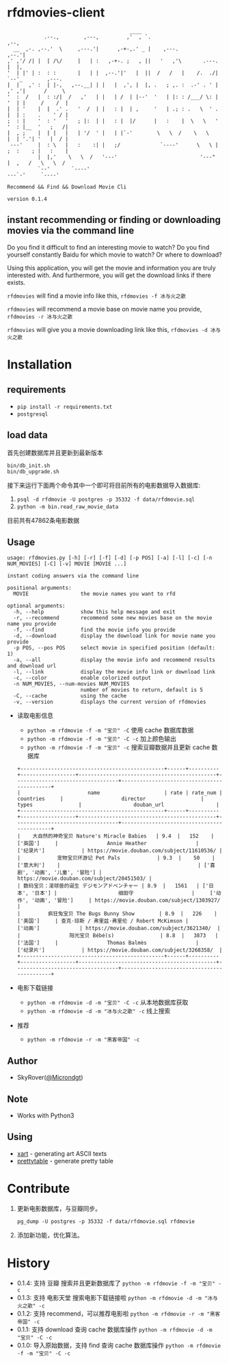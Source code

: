 rfdmovies-client
================

```
                                        ____                                              
            .--.,        ,---,         ,'  , `.                         ,--,               
  __  ,-. ,--.'  \     ,---.'|      ,-+-,.' _ |    ,---.              ,--.'|               
,' ,'/ /| |  | /\/     |   | :   ,-+-. ;   , ||   '   ,'\       .---. |  |,                
'  | |' | :  : :       |   | |  ,--.'|'   |  ||  /   /   |    /.  ./| `--'_        ,---.   
|  |   ,' :  | |-,   ,--.__| | |   |  ,', |  |, .   ; ,. :  .-' . ' | ,' ,'|      /     \  
'  :  /   |  : :/|  /   ,'   | |   | /  | |--'  '   | |: : /___/ \: | '  | |     /    /  | 
|  | '    |  |  .' .   '  /  | |   : |  | ,     '   | .; : .   \  ' . |  | :    .    ' / | 
;  : |    '  : '   '   ; |:  | |   : |  |/      |   :    |  \   \   ' '  : |__  '   ;   /| 
|  , ;    |  | |   |   | '/  ' |   | |`-'        \   \  /    \   \    |  | '.'| '   |  / | 
 ---'     |  : \   |   :    :| |   ;/             `----'      \   \ | ;  :    ; |   :    | 
          |  |,'    \   \  /   '---'                           '---"  |  ,   /   \   \  /  
          `--'       `----'                                            ---`-'     `----' 
            
Recommend && Find && Download Movie Cli

version 0.1.4
```

instant recommending or finding or downloading movies via the command line
--------------------------------------------------------------------------

Do you find it difficult to find an interesting movie to watch? Do you find yourself constantly Baidu for
which movie to watch? Or where to download?

Using this application, you will get the movie and information you are truly interested with. And furthermore, you will get the download links if there exists.

`rfdmovies` will find a movie info like this, `rfdmovies -f 冰与火之歌`

`rfdmovies` will recommend a movie base on movie name you provide, `rfdmovies -r 冰与火之歌`

`rfdmovies` will give you a movie downloading link like this, `rfdmovies -d 冰与火之歌`

Installation
===

requirements
---

- `pip install -r requirements.txt`
- `postgresql`

load data
---

首先创建数据库并且更新到最新版本

```shell
bin/db_init.sh
bin/db_upgrade.sh
```

接下来运行下面两个命令其中一个即可将目前所有的电影数据导入数据库:

1. `psql -d rfdmovie -U postgres -p 35332 -f data/rfdmovie.sql`
2. `python -m bin.read_raw_movie_data`

目前共有47862条电影数据

Usage
-----

```
usage: rfdmovies.py [-h] [-r] [-f] [-d] [-p POS] [-a] [-l] [-c] [-n NUM_MOVIES] [-C] [-v] MOVIE [MOVIE ...]

instant coding answers via the command line

positional arguments:
  MOVIE                 the movie names you want to rfd

optional arguments:
  -h, --help            show this help message and exit
  -r, --recommend       recommend some new movies base on the movie name you provide
  -f, --find            find the movie info you provide
  -d, --download        display the download link for movie name you provide
  -p POS, --pos POS     select movie in specified position (default: 1)
  -a, --all             display the movie info and recommend results and download url
  -l, --link            display the movie info link or download link
  -c, --color           enable colorized output
  -n NUM_MOVIES, --num-movies NUM_MOVIES
                        number of movies to return, default is 5
  -C, --cache           using the cache
  -v, --version         displays the current version of rfdmovies
```

- 读取电影信息

    - `python -m rfdmovie -f -m "宝贝" -C` 使用 cache 数据库数据
    - `python -m rfdmovie -f -m "宝贝" -C -c` 加上颜色输出
    - `python -m rfdmovie -f -m "宝贝" -c` 搜索豆瓣数据并且更新 cache 数据库
    
    ```
    +-----------------------------------------------+------+----------+------------------+---------------------------------------------+----------------------------------+--------------------------------------------+
    |                      name                     | rate | rate_num |    countries     |                   director                  |              types               |                 douban_url                 |
    +-----------------------------------------------+------+----------+------------------+---------------------------------------------+----------------------------------+--------------------------------------------+
    |    大自然的神奇宝贝 Nature's Miracle Babies   | 9.4  |   152    |     ['英国']     |                Annie Heather                |            ['纪录片']            | https://movie.douban.com/subject/11610536/ |
    |            宠物宝贝环游记 Pet Pals            | 9.3  |    50    |    ['意大利']    |                                             | ['喜剧', '动画', '儿童', '冒险'] | https://movie.douban.com/subject/20451503/ |
    | 数码宝贝：滚球兽的诞生 デジモンアドベンチャー | 8.9  |   1561   | ['日本', '日本'] |                    细田守                   |     ['动作', '动画', '冒险']     | https://movie.douban.com/subject/1303927/  |
    |         疯狂兔宝贝 The Bugs Bunny Show        | 8.9  |   226    |     ['美国']     | 查克·琼斯 / 弗里兹·弗里伦 / Robert McKimson |             ['动画']             | https://movie.douban.com/subject/3621340/  |
    |                阳光宝贝 Bébé(s)               | 8.8  |   3873   |     ['法国']     |                Thomas Balmès                |            ['纪录片']            | https://movie.douban.com/subject/3268358/  |
    +-----------------------------------------------+------+----------+------------------+---------------------------------------------+----------------------------------+--------------------------------------------+
    ```

- 电影下载链接

    - `python -m rfdmovie -d -m "宝贝" -C -c` 从本地数据库获取
    - `python -m rfdmovie -d -m "冰与火之歌" -c` 线上搜索

- 推荐

    - `python -m rfdmovie -r -m "黑客帝国" -c`

Author
------

- SkyRover([@Microndgt](http://skyrover.me))

Note
----

- Works with Python3

Using
---

- [xart](https://github.com/xlzd/xart) - generating art ASCII texts
- [prettytable](https://github.com/vishvananda/prettytable) - generate pretty table

Contribute
===

1. 更新电影数据库，与豆瓣同步。

    `pg_dump -U postgres -p 35332 -f data/rfdmovie.sql rfdmovie`

2. 添加新功能，优化算法。

History
===

- 0.1.4: 支持 豆瓣 搜索并且更新数据库了 `python -m rfdmovie -f -m "宝贝" -c`
- 0.1.3: 支持 电影天堂 搜索电影下载链接啦 `python -m rfdmovie -d -m "冰与火之歌" -c`
- 0.1.2: 支持 recommend，可以推荐电影啦 `python -m rfdmovie -r -m "黑客帝国" -c`
- 0.1.1: 支持 download 查询 cache 数据库操作 `python -m rfdmovie -d -m "宝贝" -C -c`
- 0.1.0: 导入原始数据，支持 find 查询 cache 数据库操作  `python -m rfdmovie -f -m "宝贝" -C -c`

